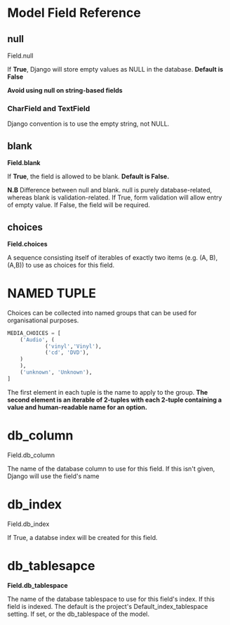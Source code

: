 # Model Field Reference 





## null



Field.null 



If **True**, Django will store empty values as NULL in the database. **Default is False**



**Avoid using null on string-based fields**



### CharField and TextField 



Django convention is to use the empty string, not NULL. 







## blank 



**Field.blank**



If **True**, the field is allowed to be blank. **Default is False.** 



**N.B**	Difference between null and blank. null is purely database-related, whereas blank is validation-related. If True, form validation will allow entry of empty value. If False, the field will be required. 





## choices



**Field.choices**



A sequence consisting itself of iterables of exactly two items (e.g. (A, B), (A,B)) to use as choices for this field. 



#  NAMED TUPLE



Choices can be collected into named groups that can be used for organisational purposes.



```python
MEDIA_CHOICES = [
    ('Audio', (
    		('vinyl','Vinyl'),
    		('cd', 'DVD'),
    )
    ),
    ('unknown', 'Unknown'),
]
```





The first element in each tuple is the name to apply to the group. **The second element is an iterable of 2-tuples with each 2-tuple containing a value and human-readable name for an option.** 





# db_column 



Field.db_column 



The name of the database column to use for this field. If this isn't given, Django will use the field's name 





# db_index 



Field.db_index 



If True, a databse index will be created for this field. 







# db_tablesapce 



**Field.db_tablespace**



The name of the database tablespace to use for this field's index. If this field is indexed. The default is the project's Default_index_tablespace setting. If set, or the db_tablespace of the model. 



